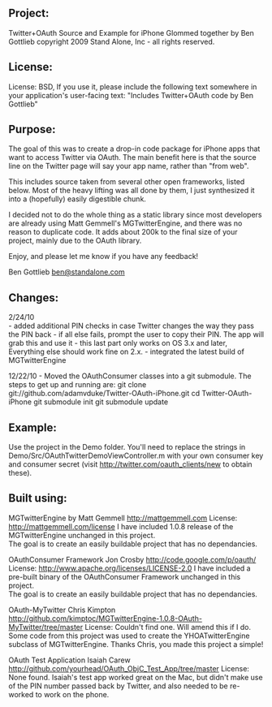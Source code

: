 Project:
----------------

Twitter+OAuth Source and Example for iPhone
Glommed together by Ben Gottlieb
copyright 2009 Stand Alone, Inc - all rights reserved.

License:
----------------

License: BSD, If you use it, please include the following text somewhere in your application's user-facing text:
"Includes Twitter+OAuth code by Ben Gottlieb"

Purpose:
----------------

The goal of this was to create a drop-in code package for iPhone apps that want to access Twitter via OAuth. The main benefit here is that the source line on the Twitter page will say your app name, rather than "from web". 

This includes source taken from several other open frameworks, listed below. Most of the heavy lifting was all done by them, I just synthesized it into a (hopefully) easily digestible chunk.

I decided not to do the whole thing as a static library since most developers are already using Matt Gemmell's MGTwitterEngine, and there was no reason to duplicate code. It adds about 200k to the final size of your project, mainly due to the OAuth library.

Enjoy, and please let me know if you have any feedback!

Ben Gottlieb
ben@standalone.com

Changes:
----------------

2/24/10				
     - added additional PIN checks in case Twitter changes the way they pass the PIN back
     - if all else fails, prompt the user to copy their PIN. The app will grab this and use it
     - this last part only works on OS 3.x and later, Everything else should work fine on 2.x.
     - integrated the latest build of MGTwitterEngine
					
12/22/10 
     - Moved the OAuthConsumer classes into a git submodule. 
          The steps to get up and running are:
          git clone git://github.com/adamvduke/Twitter-OAuth-iPhone.git
          cd Twitter-OAuth-iPhone
          git submodule init
          git submodule update

Example:
----------------

Use the project in the Demo folder. You'll need to replace the strings in Demo/Src/OAuthTwitterDemoViewController.m with your own consumer key and consumer secret (visit  http://twitter.com/oauth_clients/new to obtain these).

Built using:
----------------
MGTwitterEngine by Matt Gemmell
http://mattgemmell.com
License:  http://mattgemmell.com/license
I have included 1.0.8 release of the MGTwitterEngine unchanged in this project.  
The goal is to create an easily buildable project that has no dependancies.


OAuthConsumer Framework
Jon Crosby
http://code.google.com/p/oauth/
License:  http://www.apache.org/licenses/LICENSE-2.0
I have included a pre-built binary of the OAuthConsumer Framework unchanged in this project.  
The goal is to create an easily buildable project that has no dependancies.


OAuth-MyTwitter
Chris Kimpton
http://github.com/kimptoc/MGTwitterEngine-1.0.8-OAuth-MyTwitter/tree/master
License:  Couldn't find one.  Will amend this if I do.
Some code from this project was used to create the YHOATwitterEngine subclass of MGTwitterEngine.
Thanks Chris, you made this project a simple!


OAuth Test Application
Isaiah Carew
http://github.com/yourhead/OAuth_ObjC_Test_App/tree/master
License: None found.
Isaiah's test app worked great on the Mac, but didn't make use of the PIN number passed back by Twitter, and also needed to be re-worked to work on the phone.
